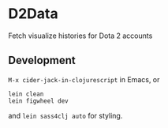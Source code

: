 # D2Data
Fetch visualize histories for Dota 2 accounts

## Development 

`M-x cider-jack-in-clojurescript` in Emacs, or 
```
lein clean
lein figwheel dev
```

and `lein sass4clj auto` for styling.
